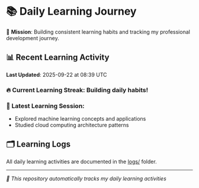 # 📚 Daily Learning Journey

🎯 **Mission**: Building consistent learning habits and tracking my professional development journey.

## 📊 Recent Learning Activity

**Last Updated**: 2025-09-22 at 08:39 UTC

### 🔥 Current Learning Streak: Building daily habits!

### 📝 Latest Learning Session:
- Explored machine learning concepts and applications
- Studied cloud computing architecture patterns

## 🗂️ Learning Logs

All daily learning activities are documented in the [logs/](./logs/) folder.

---
*🤖 This repository automatically tracks my daily learning activities*
